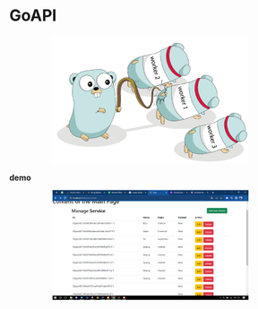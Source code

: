 # GoAPI
<p align="center">
  <img src="https://github.com/TDMVu18/GoAPI/blob/master/go.png" width="350" alt="logo">
</p>

**demo**
<p align="center">
  <img src="https://github.com/TDMVu18/GoAPI/blob/master/Untitled.png" width="350" alt="logo">
</p>
